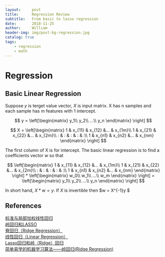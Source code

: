 ```yaml
---
layout:     post
title:      Regression Review
subtitle:   From basic to lasso regression
date:       2018-11-25
author:     William
header-img: img/post-bg-regression.jpg
catalog: true
tags:
    - regression
    - math
---
```

<script type="text/x-mathjax-config">
  MathJax.Hub.Config({
    tex2jax: { 
      inlineMath: [['$','$'], ['\\(','\\)']],
      processEscapes: true
    }
  });
  </script>
<script type="text/javascript" async
  src="https://cdnjs.cloudflare.com/ajax/libs/mathjax/2.7.5/MathJax.js?config=TeX-MML-AM_CHTML">
</script>

# Regression
## Basic Linear Regression
Suppose $y$ is terget value vector, $X$ is input matrix. X has n samples and each sample has m features with 1 intercept.

$$
y = \left[\begin{matrix}
y_1\\
y_2\\
...\\
y_n
\end{matrix} 
\right]
$$

$$
X = \left[\begin{matrix}
1 & x_{11} & x_{12} &... & x_{1m}\\
1 & x_{21} & x_{22} &... & x_{2m}\\
: & : & : & : & :\\
1 & x_{n1} & x_{n2} &... & x_{nm}
\end{matrix} 
\right]
$$

The first column of X is for intercept. The basic linear regression is to find a coefficients vector $w$ so that 

$$
\left[\begin{matrix}
1 & x_{11} & x_{12} &... & x_{1m}\\
1 & x_{21} & x_{22} &... & x_{2m}\\
: & : & : & : & :\\
1 & x_{n1} & x_{n2} &... & x_{nm}
\end{matrix} 
\right] * 
\left[\begin{matrix}
w_0\\
w_1\\
...\\
w_m
\end{matrix} 
\right]
= \left[\begin{matrix}
y_1\\
y_2\\
...\\
y_n
\end{matrix} 
\right]
$$

In short hand, $X*w = y$. If $X$ is invertible then $w = X^{-1}y $

## References
[标准与局部加权线性回归](https://zhuanlan.zhihu.com/p/30422174)  
[岭回归和LASSO](https://zhuanlan.zhihu.com/p/30535220)  
[脊回归（Ridge Regression）](https://blog.csdn.net/daunxx/article/details/51578787)  
[线性回归（Linear Regression）](https://blog.csdn.net/daunxx/article/details/51556677)  
[Lasso回归和岭（Ridge）回归](https://blog.csdn.net/qq_30981697/article/details/71438636)  
[简单易学的机器学习算法——岭回归(Ridge Regression)](https://blog.csdn.net/google19890102/article/details/27228279)  



